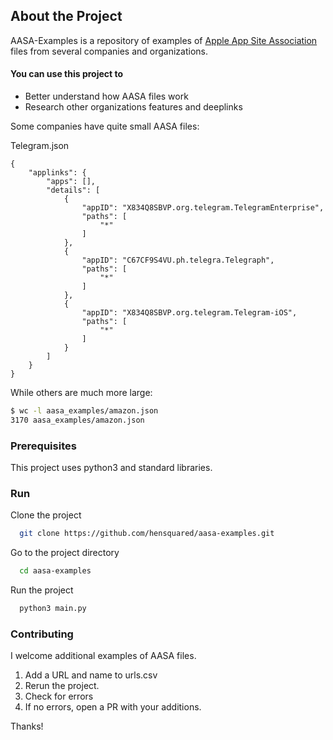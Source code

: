 <!-- About the Project -->
## About the Project

AASA-Examples is a repository of examples of [Apple App Site Association](https://developer.apple.com/documentation/xcode/supporting-associated-domains) files from several companies and organizations.

#### You can use this project to 
- Better understand how AASA files work
- Research other organizations features and deeplinks

Some companies have quite small AASA files:

Telegram.json
```
{
    "applinks": {
        "apps": [],
        "details": [
            {
                "appID": "X834Q8SBVP.org.telegram.TelegramEnterprise",
                "paths": [
                    "*"
                ]
            },
            {
                "appID": "C67CF9S4VU.ph.telegra.Telegraph",
                "paths": [
                    "*"
                ]
            },
            {
                "appID": "X834Q8SBVP.org.telegram.Telegram-iOS",
                "paths": [
                    "*"
                ]
            }
        ]
    }
}
```

While others are much more large:
```bash
$ wc -l aasa_examples/amazon.json
3170 aasa_examples/amazon.json
```
<!-- Prerequisites -->
###  Prerequisites

This project uses python3 and standard libraries.

<!-- Run -->
### Run

Clone the project

```bash
  git clone https://github.com/hensquared/aasa-examples.git
```

Go to the project directory

```bash
  cd aasa-examples
```

Run the project

```bash
  python3 main.py
```

<!-- Contributing -->
### Contributing

I welcome additional examples of AASA files. 

1. Add a URL and name to urls.csv
2. Rerun the project. 
3. Check for errors
3. If no errors, open a PR with your additions. 

Thanks!


